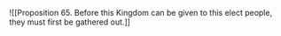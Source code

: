 ![[Proposition 65. Before this Kingdom can be given to this elect people, they must first be gathered out.]]